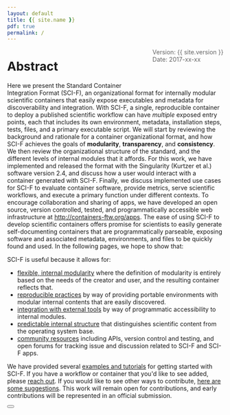 ```yaml
---
layout: default
title: {{ site.name }}
pdf: true
permalink: /
---
```


<div style="float:right; margin-bottom:50px; color:#666">
Version: {{ site.version }}<br>
Date: 2017-xx-xx
</div>

# Abstract

Here we present the Standard Container Integration Format (SCI-F), an organizational format for internally modular scientific containers that easily expose executables and metadata for discoverability and integration. With SCI-F, a single, reproducible container to deploy a published scientific workflow can have *multiple* exposed entry points, each that includes its own environment, metadata, installation steps, tests, files, and a primary executable script. We will start by reviewing the background and rationale for a container organizational format, and how SCI-F achieves the goals of **modularity**, **transparency**, and **consistency**. We then review the organizational structure of the standard, and the different levels of internal modules that it affords. For this work, we have implemented and released the format with the Singularity (Kurtzer et al.) software version 2.4, and discuss how a user would interact with a container generated with SCI-F. Finally, we discuss implemented use cases for SCI-F to evaluate container software, provide metrics, serve scientific workflows, and execute a primary function under different contexts. To encourage collaboration and sharing of apps, we have developed an open source, version controlled, tested, and programmatically accessible web infrastructure at <a href="http://containers-ftw.org/apps" target="_blank">http://containers-ftw.org/apps</a>. The ease of using SCI-F to develop scientific containers offers promise for scientists to easily generate self-documenting containers that are programmatically parseable, exposing software and associated metadata, environments, and files to be quickly found and used. In the following pages, we hope to show that:

SCI-F is useful because it allows for:

 - [flexible, internal modularity](/SCI-F/modules.html) where the definition of modularity is entirely based on the needs of the creator and user, and the resulting container reflects that.
 - [reproducible practices](/SCI-F/practices.html) by way of providing portable environments with modular internal contents that are easily discovered.
 - [integration with external tools](/SCI-F/tools.html) by way of programmatic accessibility to internal modules.
 - [predictable internal structure](/SCI-F/structure.html) that distinguishes scientific content from the operating system base.
 - [community resources](/SCI-F/community.html) including APIs, version control and testing, and open forums for tracking issue and discussion related to SCI-F and SCI-F apps.


We have provided several <a href="http://containers-ftw.org/apps/category/#Example" target="_blank">examples and tutorials</a> for getting started with SCI-F. If you have a workflow or container that you'd like to see added, please <a href="https://www.github.com/containers-ftw/apps/issues" target="_blank">reach out</a>. If you would like to see other ways to contribute, <a href="/SCI-F/community.html#contribute-to-sci-f">here are some suggestions</a>. This work will remain open for contributions, and early contributions will be represented in an official submission.

<div>
    <a href="/SCI-F/intro.html"><button class="next-button btn btn-primary"><i class="fa fa-chevron-right"></i> </button></a>
</div><br>
